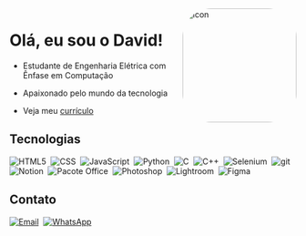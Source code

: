 <img align="right" alt="icon" height="200" style="border-radius:50px;" src="https://cdn.discordapp.com/attachments/916459649203572790/916485336257941545/ezgif.com-gif-maker.gif">

# Olá, eu sou o David!

- Estudante de Engenharia Elétrica com Ênfase em Computação

- Apaixonado pelo mundo da tecnologia

- Veja meu [currículo](https://drive.google.com/file/d/15pdB3Sb8nFm6pRBOlxgl0_6PJ3Q_8C0w/view?usp=sharing)

## Tecnologias

![HTML5](https://img.shields.io/badge/HTML5-E34F26?style=for-the-badge&logo=html5&logoColor=white)&nbsp;
![CSS](https://img.shields.io/badge/CSS3-1572B6?style=for-the-badge&logo=css3&logoColor=white)&nbsp;
![JavaScript](https://img.shields.io/badge/JavaScript-323330?style=for-the-badge&logo=javascript&logoColor=F7DF1E)&nbsp;
![Python](https://img.shields.io/badge/Python-3776AB?style=for-the-badge&logo=python&logoColor=white)&nbsp;
![C](https://img.shields.io/badge/C-00599C?style=for-the-badge&logo=c&logoColor=white)&nbsp;
![C++](https://img.shields.io/badge/C%2B%2B-00599C?style=for-the-badge&logo=c%2B%2B&logoColor=white)&nbsp;
![Selenium](https://img.shields.io/badge/Selenium-43B02A?style=for-the-badge&logo=Selenium&logoColor=white)&nbsp;
![git](https://img.shields.io/badge/Git-F05032?style=for-the-badge&logo=git&logoColor=white)&nbsp;<br>
![Notion](https://img.shields.io/badge/Notion-000000?style=for-the-badge&logo=notion&logoColor=white)&nbsp;
![Pacote Office](https://img.shields.io/badge/Microsoft_Office-D83B01?style=for-the-badge&logo=microsoft-office&logoColor=white)&nbsp;
![Photoshop](https://img.shields.io/badge/Adobe-Photoshop-31A8FF?style=for-the-badge&logo=Adobe-Photoshop&labelColor=0a446b&logoWidth=15)&nbsp;
![Lightroom](https://img.shields.io/badge/Adobe%20Lightroom-31A8FF?style=for-the-badge&logo=Adobe%20Lightroom&logoColor=white)&nbsp;
![Figma](https://img.shields.io/badge/Figma-F24E1E?style=for-the-badge&logo=figma&logoColor=white)&nbsp;


  
## Contato

[![Email](https://img.shields.io/badge/Gmail-D14836?style=for-the-badge&logo=gmail&logoColor=white)](mailto:david_h11@usp.br)&nbsp;
[![WhatsApp](https://img.shields.io/badge/WhatsApp-25D366?style=for-the-badge&logo=whatsapp&logoColor=white)](https://api.whatsapp.com/send?phone=5535991852178&text=Ol%C3%A1%2C%20vim%20pelo%20GitHub)&nbsp;
